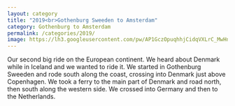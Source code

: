 ```yaml
---
layout: category
title: "2019<br>Gothenburg Sweeden to Amsterdam"
category: Gothenburg to Amsterdam 
permalink: /categories/2019/
image: https://lh3.googleusercontent.com/pw/AP1GczOpuqhhjCidqVXLrC_MwHnh4dP-1y5UV-WHswK5UzBMN8R1uclFlJkuK90OSXB6c3vF7PvSW7cH4tKp5-ml9lSVcT8NYOnzHcLNrJWGAMxv_d6FR60t=s0
---
```


Our second big ride on the European continent. We heard about Denmark while in Iceland and we wanted to ride it. We started in Gothenburg Sweeden and rode south along the coast, crossing into Denmark just above Copenhagen. We took a ferry to the main part of Denmark and road north, then south along the western side. We crossed into Germany and then to the Netherlands.
